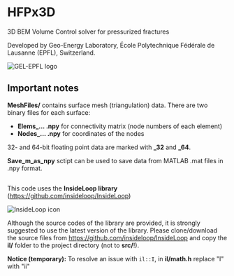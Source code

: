 # HFPx3D
3D BEM
Volume Control solver for pressurized fractures

Developed by Geo-Energy Laboratory, École Polytechnique Fédérale de Lausanne
(EPFL),
Switzerland.

![GEL-EPFL logo](http://gel.epfl.ch/files/content/sites/gel/files/Pictures/LOGOGEL-final-right-01.png)

## Important notes

**MeshFiles/** contains surface mesh (triangulation) data.
There are two binary files for each surface:
- **Elems_... .npy** for connectivity matrix (node numbers of each element)
- **Nodes_... .npy** for coordinates of the nodes

32- and 64-bit floating point data are marked with **_32** and **_64**.

**Save_m_as_npy** sctipt can be used to save data from MATLAB .mat files in
.npy format.
##
This code uses the **InsideLoop library** (https://github.com/insideloop/InsideLoop)

![InsideLoop icon](http://www.insideloop.io/wp-content/uploads/2014/09/inside-loop-logo-front.png)

Although the source codes of the library are provided, it is strongly suggested
to use the latest version of the library. Please clone/download the source
files from https://github.com/insideloop/InsideLoop
and copy the **il/** folder to the project directory (not to **src/**!).

**Notice (temporary):** To resolve an issue with `il::I`, in **il/math.h** replace "I" with "ii"
